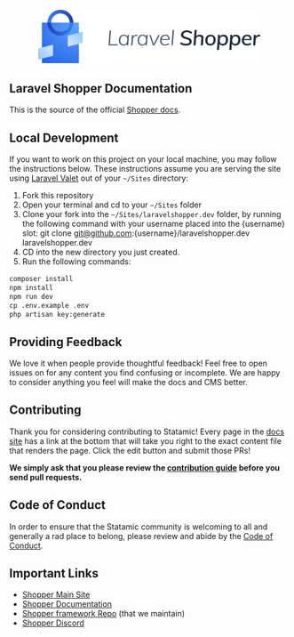 <p align="center"><img src="https://github.com/shopperlabs/art/blob/main/logo.svg" width="400" alt="Laravel Shopper Logo" /></p>

## Laravel Shopper Documentation

This is the source of the official [Shopper docs][docs].


## Local Development

If you want to work on this project on your local machine, you may follow the instructions below. These instructions assume you are serving the site using [Laravel Valet](https://laravel.com/docs/valet) out of your `~/Sites` directory:

1. Fork this repository
2. Open your terminal and cd to your `~/Sites` folder
3. Clone your fork into the `~/Sites/laravelshopper.dev` folder, by running the following command with your username placed into the {username} slot:
    git clone git@github.com:{username}/laravelshopper.dev laravelshopper.dev
4. CD into the new directory you just created.
5. Run the following commands:
  ```
  composer install
  npm install
  npm run dev
  cp .env.example .env
  php artisan key:generate
  ```

## Providing Feedback

We love it when people provide thoughtful feedback! Feel free to open issues on for any content you find confusing or incomplete. We are happy to consider anything you feel will make the docs and CMS better.


## Contributing

Thank you for considering contributing to Statamic! Every page in the [docs site](https://laravelshopper.dev) has a link at the bottom that will take you right to the exact content file that renders the page. Click the edit button and submit those PRs!

**We simply ask that you please review the [contribution guide][contribution] before you send pull requests.**


## Code of Conduct

In order to ensure that the Statamic community is welcoming to all and generally a rad place to belong, please review and abide by the [Code of Conduct](https://github.com/statamic/cms/wiki/Code-of-Conduct).


## Important Links

- [Shopper Main Site](https://laravelshopper.io)
- [Shopper Documentation][docs]
- [Shopper framework Repo][app-repo] (that we maintain)
- [Shopper Discord][discord]

[docs]: https://laravelshopper.dev/
[discord]: https://laravelshopper.io/discord
[contribution]: https://github.com/shopperlabs/framework/blob/main/CONTRIBUTING.md
[app-repo]: https://github.com/shopperlabs/framework
